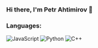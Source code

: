 ### Hi there, I'm Petr Ahtimirov 👋

### Languages:
![JavaScript](https://img.shields.io/badge/javascript-#1f6feb.svg?style=flat&logo=javascript&logoColor=%23F7DF1E)  ![Python](https://img.shields.io/badge/python-#1f6feb?style=flat&logo=python&logoColor=ffdd54)  ![C++](https://img.shields.io/badge/c++-#1f6feb.svg?style=flat&logo=c%2B%2B&logoColor=white)
<!--
**PetrAhtimirov/PetrAhtimirov** is a ✨ _special_ ✨ repository because its `README.md` (this file) appears on your GitHub profile.

Here are some ideas to get you started:

- 🔭 I’m currently working on ...
- 🌱 I’m currently learning ...
- 👯 I’m looking to collaborate on ...
- 🤔 I’m looking for help with ...
- 💬 Ask me about ...
- 📫 How to reach me: ...
- 😄 Pronouns: ...
- ⚡ Fun fact: ...
-->
